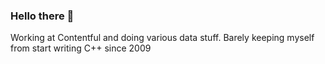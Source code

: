 ### Hello there 👋

Working at Contentful and doing various data stuff.
Barely keeping myself from start writing C++ since 2009
